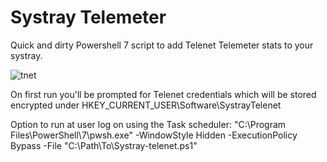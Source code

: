 # Systray Telemeter
Quick and dirty Powershell 7 script to add Telenet Telemeter stats to your systray.

![tnet](https://github.com/Mntz/SystrayTelemeter/assets/3694374/f5f97a31-23d5-4610-9974-b9b3445ede5c)

On first run you'll be prompted for Telenet credentials which will be stored encrypted under HKEY_CURRENT_USER\Software\SystrayTelenet

Option to run at user log on using the Task scheduler:
"C:\Program Files\PowerShell\7\pwsh.exe" -WindowStyle Hidden -ExecutionPolicy Bypass -File "C:\Path\To\Systray-telenet.ps1"

